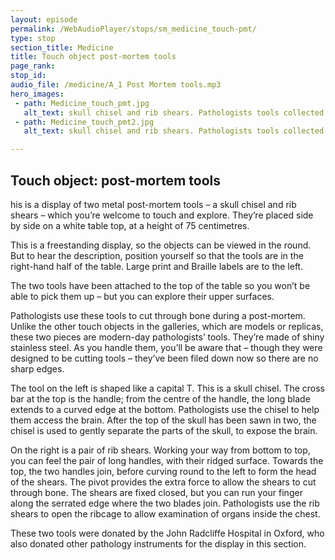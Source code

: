 ```yaml
---
layout: episode
permalink: /WebAudioPlayer/stops/sm_medicine_touch-pmt/
type: stop
section_title: Medicine
title: Touch object post-mortem tools
page_rank:
stop_id:
audio_file: /medicine/A_1 Post Mortem tools.mp3
hero_images:
 - path: Medicine_touch_pmt.jpg
   alt_text: skull chisel and rib shears. Pathologists tools collected from the Department of cellular Pathology at the John Radcliffe Hospital, 2016. © The Board of Trustees of the Science Museum
 - path: Medicine_touch_pmt2.jpg
   alt_text: skull chisel and rib shears. Pathologists tools collected from the Department of cellular Pathology at the John Radcliffe Hospital, 2016. © The Board of Trustees of the Science Museum

---
```


## Touch object: post-mortem tools  

his is a display of two metal post-mortem tools – a skull chisel and rib shears –
which you’re welcome to touch and explore.
They’re placed side by side on a white table top, at a height of 75 centimetres.  

This is a freestanding display, so the objects can be viewed in the round.
But to hear the description, position yourself so that the tools are in
the right-hand half of the table. Large print and Braille labels are to the left.

The two tools have been attached to the top of the table so you won’t be
able to pick them up – but you can explore their upper surfaces.  

Pathologists use these tools to cut through bone during a post-mortem.
Unlike the other touch objects in the galleries, which are models or replicas,
these two pieces are modern-day pathologists’ tools. They’re made of shiny stainless steel.
As you handle them, you’ll be aware that – though they were designed to be cutting tools –
they’ve been filed down now so there are no sharp edges.  

The tool on the left is shaped like a capital T. This is a skull chisel.
The cross bar at the top is the handle; from the centre of the handle,
the long blade extends to a curved edge at the bottom. Pathologists use
the chisel to help them access the brain. After the top of the skull has
been sawn in two, the chisel is used to gently separate the parts
of the skull, to expose the brain.

On the right is a pair of rib shears. Working your way from bottom to top,
you can feel the pair of long handles, with their ridged surface. Towards the top,
the two handles join, before curving round to the left to form the head of the shears.
The pivot provides the extra force to allow the shears to cut through bone.
The shears are fixed closed, but you can run your finger along the
serrated edge where the two blades join. Pathologists use the rib shears to open
the ribcage to allow examination of organs inside the chest.  

These two tools were donated by the John Radcliffe Hospital in Oxford,
who also donated other pathology instruments for the display in this section.   
